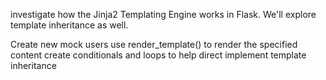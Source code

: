 investigate how the Jinja2 Templating Engine works in Flask.  We'll explore template inheritance as well.

Create new mock users 
use render_template() to render the specified content
create conditionals and loops to help direct
implement template inheritance

